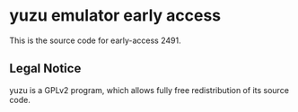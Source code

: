yuzu emulator early access
=============

This is the source code for early-access 2491.

## Legal Notice

yuzu is a GPLv2 program, which allows fully free redistribution of its source code.